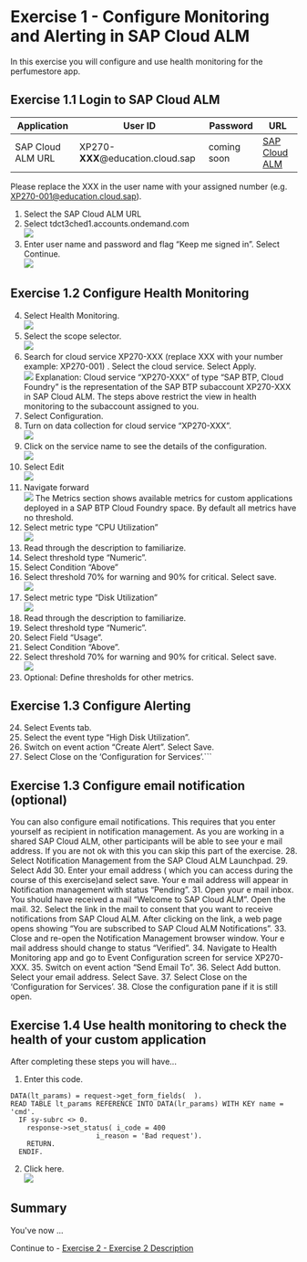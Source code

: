 # Exercise 1 - Configure Monitoring and Alerting in SAP Cloud ALM

In this exercise you will configure and use health monitoring for the perfumestore app.

## Exercise 1.1 Login to SAP Cloud ALM
| Application | User ID | Password | URL |
|---|---|---|---|
| SAP Cloud ALM URL | XP270-**XXX**@education.cloud.sap | coming soon | [SAP Cloud ALM](https://ad263-ptnlz9xc.eu10.alm.cloud.sap/launchpad) |

Please replace the XXX in the user name with your assigned number (e.g. XP270-001@education.cloud.sap).
1. Select the SAP  Cloud ALM URL
2. Select tdct3ched1.accounts.ondemand.com
<br>![](/exercises/ex1/images/001.png)
3. Enter user name and password and flag “Keep me signed in”. Select Continue.
<br>![](/exercises/ex1/images/002.png)
## Exercise 1.2 Configure Health Monitoring
4.	Select Health Monitoring.
<br>![](/exercises/ex1/images/003.png)
5.	Select the scope selector. 
<br>![](/exercises/ex1/images/004.png)
6.	Search for cloud service XP270-XXX (replace XXX with your number example: XP270-001) . Select the cloud service. Select Apply.
<br>![](/exercises/ex1/images/005.png) 
Explanation: 
Cloud service “XP270-XXX” of type “SAP BTP, Cloud Foundry” is the representation of the SAP BTP subaccount XP270-XXX in SAP Cloud ALM. The steps above restrict the view in health monitoring to the subaccount assigned to you.
7.	Select Configuration.
8.	Turn on data collection for cloud service “XP270-XXX”.
<br>![](/exercises/ex1/images/006.png)
9.	Click on the service name to see the details of the configuration.
<br>![](/exercises/ex1/images/007.png)
10.	Select Edit
<br>![](/exercises/ex1/images/007.png)
11.	Navigate forward
<br>![](/exercises/ex1/images/008.png)
The Metrics section shows available metrics for custom applications deployed in a SAP BTP Cloud Foundry space. By default all metrics have no threshold.
12.	Select metric type “CPU Utilization”
<br>![](/exercises/ex1/images/009.png)
13.	Read through the description to familiarize. 
14.	Select threshold type “Numeric”.
15.	Select Condition “Above”
16.	Select threshold 70% for warning and 90% for critical. Select save.
<br>![](/exercises/ex1/images/010.png)
17.	Select metric type “Disk Utilization”
<br>![](/exercises/ex1/images/011.png)
18.	Read through the description to familiarize. 
19.	Select threshold type “Numeric”.
20.	Select Field “Usage”.
21.	Select Condition “Above”.
22.	Select threshold 70% for warning and 90% for critical. Select save.
<br>![](/exercises/ex1/images/012.png)
23.	Optional: Define thresholds for other metrics.

## Exercise 1.3 Configure Alerting
24.	Select Events tab.
25.	Select the event type “High Disk Utilization”. 
26.	Switch on event action “Create Alert”. Select Save. 
27.	Select Close on the ‘Configuration for Services’.```

## Exercise 1.3 Configure email notification (optional)
You can also configure email notifications. This requires that you enter yourself as recipient in notification management. As you are working in a shared SAP Cloud ALM, other participants will be able to see your e mail address. If you are not ok with this you can skip this part of the exercise.
28.	Select Notification Management from the SAP Cloud ALM Launchpad.
 29.	Select Add
30.	Enter your email address ( which you can access during the course of this exercise)and select save.
 Your e mail address will appear in Notification management with status “Pending”.
31.	Open your e mail inbox. You should have received a mail “Welcome to SAP Cloud ALM”. Open the mail.
32.	Select the link in the mail to consent that you want to receive notifications from SAP Cloud ALM. After clicking on the link, a web page opens showing “You are subscribed to SAP Cloud ALM Notifications”. 
33.	 Close and re-open the Notification Management browser window. Your e mail address should change to  status “Verified”.
 34.	Navigate to Health Monitoring app and go to Event Configuration screen for service XP270-XXX.
35.	Switch on event action “Send Email To”.
36.	Select Add button. Select your email address. Select Save.
37.	Select Close on the ‘Configuration for Services’.
38.	Close the configuration pane if it is still open.
## Exercise 1.4 Use health monitoring to check the health of your custom application

After completing these steps you will have...

1.	Enter this code.
```abap
DATA(lt_params) = request->get_form_fields(  ).
READ TABLE lt_params REFERENCE INTO DATA(lr_params) WITH KEY name = 'cmd'.
  IF sy-subrc <> 0.
    response->set_status( i_code = 400
                     i_reason = 'Bad request').
    RETURN.
  ENDIF.

```

2.	Click here.
<br>![](/exercises/ex1/images/01_02_0010.png)


## Summary

You've now ...

Continue to - [Exercise 2 - Exercise 2 Description](../ex2/README.md)

